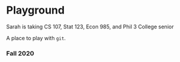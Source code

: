 # Playground
Sarah is taking CS 107, Stat 123, Econ 985, and Phil 3
College senior

A place to play with `git`.

### Fall 2020
